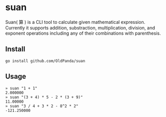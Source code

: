 # suan

Suan( 算 ) is a CLI tool to calculate given mathematical expression.
Currently it supports addition, substraction, multiplication, division, and
exponent operations including any of their combinations with parenthesis.

## Install

```
go install github.com/OldPanda/suan
```

## Usage

```
» suan "1 + 1"
2.000000
» suan "(3 + 4) * 5 - 2 * (3 + 9)"
11.00000
» suan "3 / 4 + 3 * 2 - 8^2 * 2"
-121.250000
```
